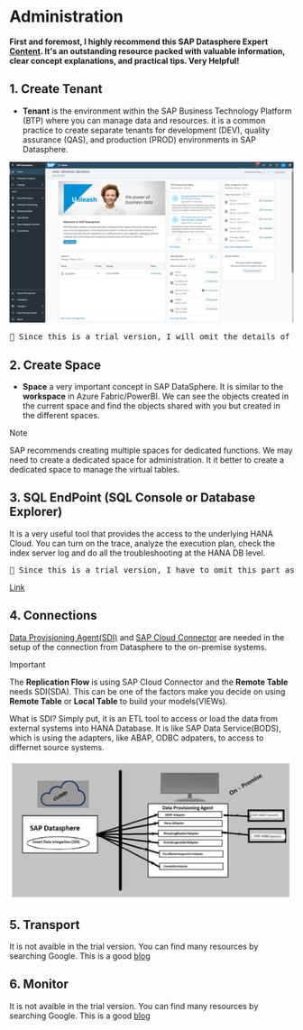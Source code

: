 # Administration

**First and foremost, I highly recommend this SAP Datasphere Expert [Content](https://help.sap.com/docs/SUPPORT_CONTENT/datasphere/4181116697.html). It's an outstanding resource packed with valuable information, clear concept explanations, and practical tips. Very Helpful!** 

## 1. Create Tenant
- **Tenant** is the environment within the SAP Business Technology Platform (BTP) where you can manage data and resources.
it is a common practice to create separate tenants for development (DEV), quality assurance (QAS), and production (PROD) environments in SAP Datasphere.

![alt text](/Admin/images/Space.png)

<pre>🚩 Since this is a trial version, I will omit the details of transport.</pre>

## 2. Create Space 
- **Space** a very important concept in SAP DataSphere. It is similar to the **workspace** in Azure Fabric/PowerBI. We can see the objects created in the current space and find the objects shared with you but created in the different spaces. 

> [!NOTE]
> SAP recommends creating multiple spaces for dedicated functions. We may need to create a dedicated space for administration. It it better to create a dedicated space to manage the virtual tables.


## 3. SQL EndPoint (SQL Console or Database Explorer)
It is a very useful tool that provides the access to the underlying HANA Cloud. You can turn on the trace, analyze the execution plan, check the index server log and do all the troubleshooting at the HANA DB level.

<pre>🚩 Since this is a trial version, I have to omit this part as well. But you can find the details in the below link.</pre>
[Link](https://community.sap.com/t5/technology-blogs-by-members/sap-datasphere-how-to-integrate-open-sql-procedures-in-a-task-chain/ba-p/13860628) 

## 4. Connections

[Data Provisioning Agent(SDI)](https://community.sap.com/t5/technology-blogs-by-members/sap-datasphere-sap-data-provisioning-agent-upgrade/ba-p/13569884) and [SAP Cloud Connector](https://community.sap.com/t5/technology-blogs-by-sap/sap-datasphere-sap-cloud-connector-setup/ba-p/13550570) are needed in the setup of the connection from Datasphere to the on-premise systems.

> [!IMPORTANT]
> The **Replication Flow** is using SAP Cloud Connector and the **Remote Table** needs SDI(SDA). This can be one of the factors make you decide on using **Remote Table** or **Local Table** to build your models(VIEWs).

What is SDI? Simply put, it is an ETL tool to access or load the data from external systems into HANA Database. It is like SAP Data Service(BODS), which is using the adapters, like ABAP, ODBC adpaters, to access to differnet source systems.

![alt text](/Admin/images/SDA.png)


## 5. Transport
It is not avaible in the trial version. You can find many resources by searching Google. This is a good [blog](https://community.sap.com/t5/technology-blogs-by-members/life-cycle-management-in-sap-datasphere-transporting-content-between/ba-p/13576990)

## 6. Monitor
It is not avaible in the trial version. You can find many resources by searching Google. This is a good [blog](https://community.sap.com/t5/technology-blogs-by-members/performance-monitoring-in-sap-datasphere/ba-p/13860769)

